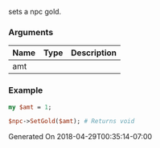 sets a npc gold.
### Arguments
**Name**|**Type**|**Description**
:---|:---|:---
amt||

### Example

```perl
my $amt = 1;

$npc->SetGold($amt); # Returns void
```


Generated On 2018-04-29T00:35:14-07:00
